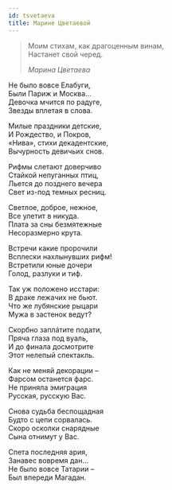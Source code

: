 ```yaml
---
id: tsvetaeva
title: Марине Цветаевой
---
```


> Моим стихам, как драгоценным винам,\
> Настанет свой черед.
>
> _Марина Цветаева_

Не было вовсе Елабуги,\
Были Париж и Москва...\
Девочка мчится по радуге,\
Звезды вплетая в слова.

Милые праздники детские,\
И Рождество, и Покров,\
«Нива», стихи декадентские,\
Вычурность девичьих снов.

Рифмы слетают доверчиво\
Стайкой непуганных птиц,\
Льется до позднего вечера\
Свет из-под темных ресниц.

Светлое, доброе, нежное,\
Все улетит в никуда.\
Плата за сны безмятежные\
Несоразмерно крута.

Встречи какие пророчили\
Всплески нахлынувших рифм!\
Встретили юные дочери\
Голод, разлуки и тиф.

Так уж положено исстари:\
В драке лежачих не бьют.\
Что же лубянские рыцари\
Мужа в застенок ведут?

Скорбно заплáтите подати,\
Пряча глаза под вуаль,\
И до финала досмотрите\
Этот нелепый спектакль.

Как не меняй декорации –\
Фарсом останется фарс.\
Не приняла эмиграция\
Русская, русскую Вас.

Снова судьба беспощадная\
Будто с цепи сорвалась.\
Скоро осколки снарядные\
Сына отнимут у Вас.

Спета последняя ария,\
Занавес вовремя дан...\
Не было вовсе Татарии –\
Был впереди Магадан.
